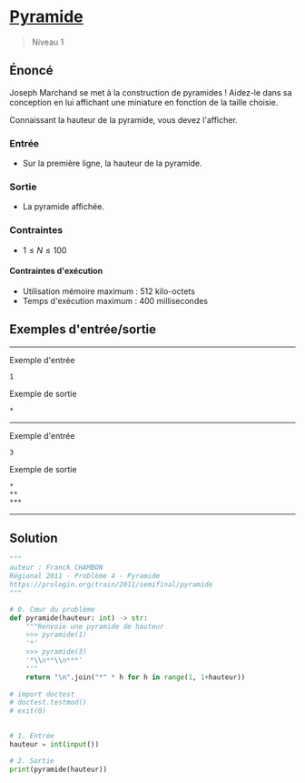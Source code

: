 # [Pyramide](https://prologin.org/train/2011/semifinal/pyramide)

> Niveau 1

## Énoncé

Joseph Marchand se met à la construction de pyramides ! Aidez-le dans sa conception en lui affichant une miniature en fonction de la taille choisie.

Connaissant la hauteur de la pyramide, vous devez l'afficher.

### Entrée

* Sur la première ligne, la hauteur de la pyramide.

### Sortie

* La pyramide affichée.

### Contraintes

* $1 \leqslant N \leqslant 100$

#### Contraintes d'exécution

* Utilisation mémoire maximum : 512 kilo-octets
* Temps d'exécution maximum : 400 millisecondes

## Exemples d'entrée/sortie

---

Exemple d'entrée

    1

Exemple de sortie

    *

---

Exemple d'entrée

    3

Exemple de sortie

    *
    **
    ***

---

## Solution

```python
"""
auteur : Franck CHAMBON
Régional 2011 - Problème 4 - Pyramide
https://prologin.org/train/2011/semifinal/pyramide
"""

# 0. Cœur du problème
def pyramide(hauteur: int) -> str:
    """Renvoie une pyramide de hauteur
    >>> pyramide(1)
    '*'
    >>> pyramide(3)
    '*\\n**\\n***'
    """
    return "\n".join("*" * h for h in range(1, 1+hauteur))
    
# import doctest
# doctest.testmod()
# exit(0)

    
# 1. Entrée
hauteur = int(input())

# 2. Sortie
print(pyramide(hauteur))
```
